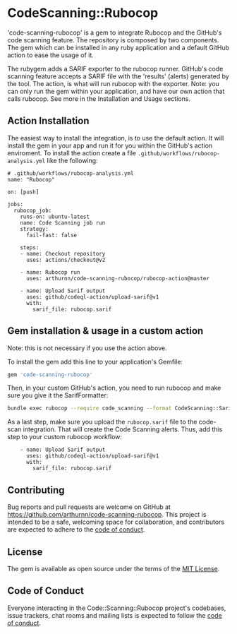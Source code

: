 # CodeScanning::Rubocop

'code-scanning-rubocop' is a gem to integrate Rubocop and the GitHub's code scanning feature.
The repository is composed by two components. The gem which can be installed in any ruby application and a default GitHub action to ease the usage of it. 

The rubygem adds a SARIF exporter to the rubocop runner. GitHub's code scanning feature accepts a SARIF file with the 'results' (alerts) generated by the tool.
The action, is what will run rubocop with the exporter. Note: you can only run the gem within your application, and have our own action that calls rubocop. See more in the Installation and Usage sections.

## Action Installation 

The easiest way to install the integration, is to use the default action. It will install the gem in your app and run it for you within the GitHub's action enviroment. To install the action create a file `.github/workflows/rubocop-analysis.yml` like the following:

```
# .github/workflows/rubocop-analysis.yml
name: "Rubocop"

on: [push]

jobs:
  rubocop_job:
    runs-on: ubuntu-latest
    name: Code Scanning job run
    strategy:
      fail-fast: false

    steps:
    - name: Checkout repository
      uses: actions/checkout@v2

    - name: Rubocop run
      uses: arthurnn/code-scanning-rubocop/rubocop-action@master

    - name: Upload Sarif output
      uses: github/codeql-action/upload-sarif@v1
      with:
        sarif_file: rubocop.sarif
```

## Gem installation & usage in a custom action
Note: this is not necessary if you use the action above.

To install the gem add this line to your application's Gemfile:

```ruby
gem 'code-scanning-rubocop'
```

Then, in your custom GitHub's action, you need to run rubocop and make sure you give it the SarifFormatter:
```bash
bundle exec rubocop --require code_scanning --format CodeScanning::SarifFormatter -o rubocop.sarif
```

As a last step, make sure you upload the `rubocop.sarif` file to the code-scan integration. That will create the Code Scanning alerts.
Thus, add this step to your custom rubocop workflow:
```
    - name: Upload Sarif output
      uses: github/codeql-action/upload-sarif@v1
      with:
        sarif_file: rubocop.sarif
```


## Contributing

Bug reports and pull requests are welcome on GitHub at https://github.com/arthurnn/code-scanning-rubocop. This project is intended to be a safe, welcoming space for collaboration, and contributors are expected to adhere to the [code of conduct](https://github.com/arthurnn/code-scanning-rubocop/blob/master/CODE_OF_CONDUCT.md).


## License

The gem is available as open source under the terms of the [MIT License](https://opensource.org/licenses/MIT).

## Code of Conduct

Everyone interacting in the Code::Scanning::Rubocop project's codebases, issue trackers, chat rooms and mailing lists is expected to follow the [code of conduct](https://github.com/arthurnn/code-scanning-rubocop/blob/master/CODE_OF_CONDUCT.md).
